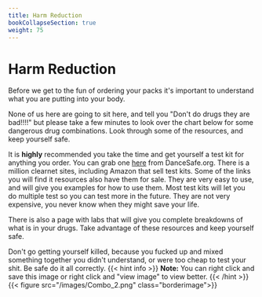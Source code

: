 ```yaml
---
title: Harm Reduction
bookCollapseSection: true
weight: 75
---
```


# Harm Reduction

Before we get to the fun of ordering your packs it's important to understand what you are putting into your body. 

None of us here are going to sit here, and tell you "Don't do drugs they are bad!!!!" but please take a few minutes to look over the chart below for some dangerous drug combinations. Look through some of the resources, and keep yourself safe. 


It is **highly** recommended you take the time and get yourself a test kit for anything you order. You can grab one [here](https://dancesafe.org/shop/) from DanceSafe.org. There is a million clearnet sites, including Amazon that sell test kits. Some of the links you will find it resources also have them for sale. They are very easy to use, and will give you examples for how to use them. Most test kits will let you do multiple test so you can test more in the future. They are not very expensive, you never know when they might save your life.

There is also a page with labs that will give you complete breakdowns of what is in your drugs. Take advantage of these resources and keep yourself safe.

Don't go getting yourself killed, because you fucked up and mixed something together you didn't understand, or were too cheap to test your shit. Be safe do it all correctly.
{{< hint info >}}
**Note:** You can right click and save this image or right click and "view image" to view better.
{{< /hint >}}
{{< figure src="/images/Combo_2.png" class="borderimage">}}